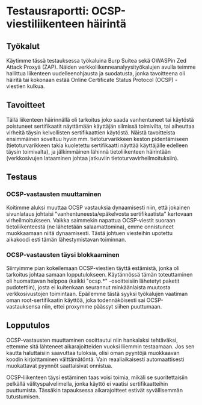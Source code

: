 # Testausraportti: OCSP-viestiliikenteen häirintä
## Työkalut
Käytimme tässä testauksessa työkaluina Burp Suitea sekä OWASPin Zed Attack Proxyä (ZAP). Näiden verkkoliikenneanalyysityökalujen avulla teimme hallittua liikenteen uudelleenohjausta ja suodatusta, jonka tavoitteena oli häiritä tai kokonaan estää Online Certificate Status Protocol (OCSP) -viestien kulkua. 

## Tavoitteet
Tällä liikenteen häirinnällä oli tarkoitus joko saada vanhentuneet tai käytöstä poistuneet sertifikaatit näyttämään käyttäjän silmissä toimivilta, tai aiheuttaa virheitä täysin kelvollisten sertifikaattien käytöstä. Näistä tavoitteista ensimmäinen soveltuu hyvin mm. tietoturvarikkeen keston pidentämiseen (tietoturvarikkeen takia kuoletettu sertifikaatti näyttää käyttäjälle edelleen täysin toimivalta), ja jälkimmäinen lähinnä tietoliikenteen häirintään (verkkosivujen lataaminen johtaa jatkuviin tietoturvavirheilmoituksiin). 

## Testaus
### OCSP-vastausten muuttaminen
Koitimme aluksi muuttaa OCSP vastauksia dynaamisesti niin, että jokainen sivunlataus johtaisi "vanhentuneesta/epäkelvosta sertifikaatista" kertovaan virheilmoitukseen. Vaikka saimmekin napattua OCSP-viestit suoraan tietoliikenteestä (ne lähetetään salaamattomina), emme onnistuneet muokkaamaan niitä dynaamisesti. Tästä johtuen viesteihin upotettu aikakoodi esti tämän lähestymistavan toiminnan.

### OCSP-vastausten täysi blokkaaminen
Siirryimme pian kokeilemaan OCSP-viestien täyttä estämistä, jonka oli tarkoitus johtaa samaan lopputulokseen. Käytännössä tämän toteuttaminen oli huomattavan helppoa (kaikki "ocsp.*" -osoitteisiin lähetetyt paketit pudotettiin), josta ei kuitenkaan seurannut minkäänlaista muutosta verkkosivustojen toimintaan. Epäilemme tästä syyksi työkalujen vaatiman oman root-sertifikaatin käyttöä, joka todennäköisesti sai OCSP-vastauksensa niin, ettei proxymme päässyt siihen puuttumaan.

## Lopputulos
OCSP-vastausten muuttaminen osoittautui niin hankalaksi tehtäväksi, ettemme sitä lähteneet aikarajoitteiden vuoksi liiemmin testaamaan. Jos sen kautta haluttaisiin saavuttaa tuloksia, olisi oman pyyntöjä muokkaavan koodin kirjoittaminen välttämätöntä. Vain reaaliaikaisesti automaattisesti muokattavat pyynnöt saattaisivat onnistua.

OCSP-liikenteen täysi estäminen taas voisi toimia, mikäli se suoritettaisiin pelkällä välityspalvelimella, jonka käyttö ei vaatisi sertifikaatteihin puuttumista. Tässäkin tapauksessa aikarajoitteet estivät syvällisemmän tutustumisen.
